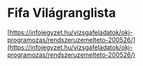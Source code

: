 # Fifa Világranglista

[https://infojegyzet.hu/vizsgafeladatok/okj-programozas/rendszeruzemelteto-200526/](https://infojegyzet.hu/vizsgafeladatok/okj-programozas/rendszeruzemelteto-200526/)